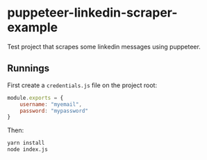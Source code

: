 # puppeteer-linkedin-scraper-example
Test project that scrapes some linkedin messages using puppeteer.

## Runnings

First create a `credentials.js` file on the project root:

```javascript
module.exports = {
    username: "myemail",
    password: "mypassword"
}
```

Then:

```bash
yarn install
node index.js
```
